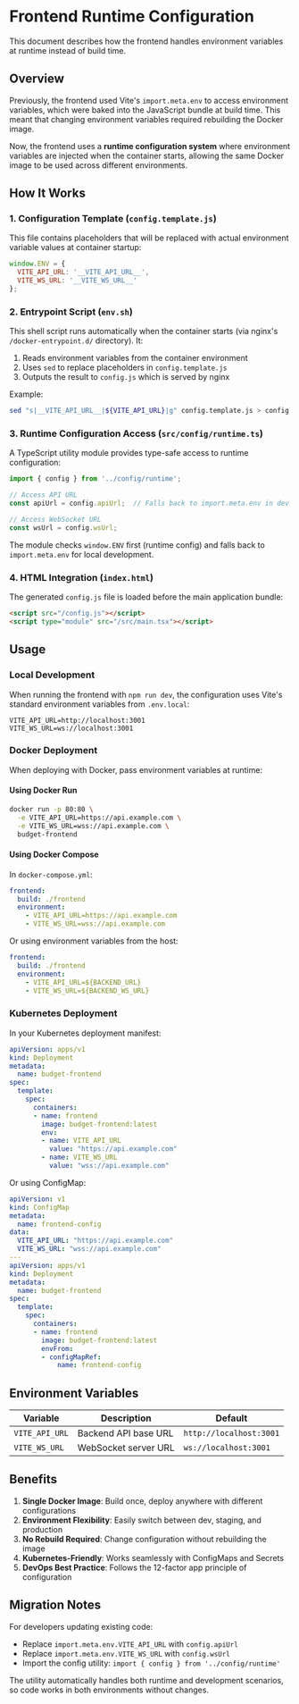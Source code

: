 # Frontend Runtime Configuration

This document describes how the frontend handles environment variables at runtime instead of build time.

## Overview

Previously, the frontend used Vite's `import.meta.env` to access environment variables, which were baked into the JavaScript bundle at build time. This meant that changing environment variables required rebuilding the Docker image.

Now, the frontend uses a **runtime configuration system** where environment variables are injected when the container starts, allowing the same Docker image to be used across different environments.

## How It Works

### 1. Configuration Template (`config.template.js`)

This file contains placeholders that will be replaced with actual environment variable values at container startup:

```javascript
window.ENV = {
  VITE_API_URL: '__VITE_API_URL__',
  VITE_WS_URL: '__VITE_WS_URL__'
};
```

### 2. Entrypoint Script (`env.sh`)

This shell script runs automatically when the container starts (via nginx's `/docker-entrypoint.d/` directory). It:

1. Reads environment variables from the container environment
2. Uses `sed` to replace placeholders in `config.template.js`
3. Outputs the result to `config.js` which is served by nginx

Example:
```bash
sed "s|__VITE_API_URL__|${VITE_API_URL}|g" config.template.js > config.js
```

### 3. Runtime Configuration Access (`src/config/runtime.ts`)

A TypeScript utility module provides type-safe access to runtime configuration:

```typescript
import { config } from '../config/runtime';

// Access API URL
const apiUrl = config.apiUrl;  // Falls back to import.meta.env in dev mode

// Access WebSocket URL
const wsUrl = config.wsUrl;
```

The module checks `window.ENV` first (runtime config) and falls back to `import.meta.env` for local development.

### 4. HTML Integration (`index.html`)

The generated `config.js` file is loaded before the main application bundle:

```html
<script src="/config.js"></script>
<script type="module" src="/src/main.tsx"></script>
```

## Usage

### Local Development

When running the frontend with `npm run dev`, the configuration uses Vite's standard environment variables from `.env.local`:

```
VITE_API_URL=http://localhost:3001
VITE_WS_URL=ws://localhost:3001
```

### Docker Deployment

When deploying with Docker, pass environment variables at runtime:

#### Using Docker Run

```bash
docker run -p 80:80 \
  -e VITE_API_URL=https://api.example.com \
  -e VITE_WS_URL=wss://api.example.com \
  budget-frontend
```

#### Using Docker Compose

In `docker-compose.yml`:

```yaml
frontend:
  build: ./frontend
  environment:
    - VITE_API_URL=https://api.example.com
    - VITE_WS_URL=wss://api.example.com
```

Or using environment variables from the host:

```yaml
frontend:
  build: ./frontend
  environment:
    - VITE_API_URL=${BACKEND_URL}
    - VITE_WS_URL=${BACKEND_WS_URL}
```

### Kubernetes Deployment

In your Kubernetes deployment manifest:

```yaml
apiVersion: apps/v1
kind: Deployment
metadata:
  name: budget-frontend
spec:
  template:
    spec:
      containers:
      - name: frontend
        image: budget-frontend:latest
        env:
        - name: VITE_API_URL
          value: "https://api.example.com"
        - name: VITE_WS_URL
          value: "wss://api.example.com"
```

Or using ConfigMap:

```yaml
apiVersion: v1
kind: ConfigMap
metadata:
  name: frontend-config
data:
  VITE_API_URL: "https://api.example.com"
  VITE_WS_URL: "wss://api.example.com"
---
apiVersion: apps/v1
kind: Deployment
metadata:
  name: budget-frontend
spec:
  template:
    spec:
      containers:
      - name: frontend
        image: budget-frontend:latest
        envFrom:
        - configMapRef:
            name: frontend-config
```

## Environment Variables

| Variable | Description | Default |
|----------|-------------|---------|
| `VITE_API_URL` | Backend API base URL | `http://localhost:3001` |
| `VITE_WS_URL` | WebSocket server URL | `ws://localhost:3001` |

## Benefits

1. **Single Docker Image**: Build once, deploy anywhere with different configurations
2. **Environment Flexibility**: Easily switch between dev, staging, and production
3. **No Rebuild Required**: Change configuration without rebuilding the image
4. **Kubernetes-Friendly**: Works seamlessly with ConfigMaps and Secrets
5. **DevOps Best Practice**: Follows the 12-factor app principle of configuration

## Migration Notes

For developers updating existing code:

- Replace `import.meta.env.VITE_API_URL` with `config.apiUrl`
- Replace `import.meta.env.VITE_WS_URL` with `config.wsUrl`
- Import the config utility: `import { config } from '../config/runtime'`

The utility automatically handles both runtime and development scenarios, so code works in both environments without changes.
